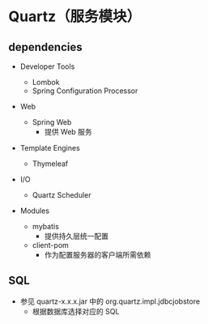 # Quartz（服务模块）

## dependencies

- Developer Tools
    - Lombok
    - Spring Configuration Processor

- Web
    - Spring Web
        - 提供 Web 服务

- Template Engines
    - Thymeleaf

- I/O
    - Quartz Scheduler

- Modules
    - mybatis
        - 提供持久层统一配置
    - client-pom
        - 作为配置服务器的客户端所需依赖

## SQL

- 参见 quartz-x.x.x.jar 中的 org.quartz.impl.jdbcjobstore
    - 根据数据库选择对应的 SQL
